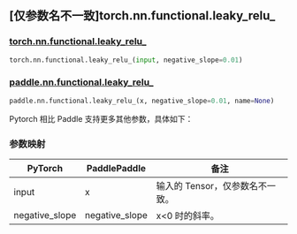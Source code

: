 ## [仅参数名不一致]torch.nn.functional.leaky_relu_

### [torch.nn.functional.leaky_relu_](https://pytorch.org/docs/stable/jit_builtin_functions.html#supported-tensor-methods)

```python
torch.nn.functional.leaky_relu_(input, negative_slope=0.01)
```

### [paddle.nn.functional.leaky_relu_](https://www.paddlepaddle.org.cn/documentation/docs/zh/develop/api/paddle/nn/functional/leaky_relu_cn.html)

```python
paddle.nn.functional.leaky_relu_(x, negative_slope=0.01, name=None)
```

Pytorch 相比 Paddle 支持更多其他参数，具体如下：

### 参数映射

| PyTorch        | PaddlePaddle   | 备注                                                                                                            |
| -------------- | -------------- | --------------------------------------------------------------------------------------------------------------- |
| input          | x              | 输入的 Tensor，仅参数名不一致。                                                                                 |
| negative_slope | negative_slope | x<0 时的斜率。                                                                                                  |
